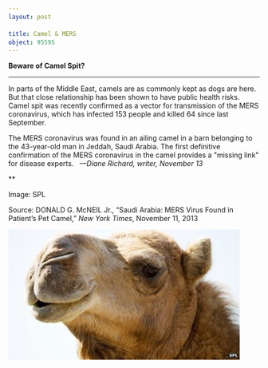 ```yaml
---
layout: post

title: Camel & MERS
object: 95595
---
```

**Beware of Camel Spit?**

****

In parts of the Middle East, camels are as commonly kept as dogs are here. But that close relationship has been shown to have public health risks. Camel spit was recently confirmed as a vector for transmission of the MERS coronavirus, which has infected 153 people and killed 64 since last September.

The MERS coronavirus was found in an ailing camel in a barn belonging to the 43-year-old man in Jeddah, Saudi Arabia. The first definitive confirmation of the MERS coronavirus in the camel provides a "missing link" for disease experts.   *—Diane Richard, writer, November 13*

**

Image: SPL

Source: DONALD G. McNEIL Jr., “Saudi Arabia: MERS Virus Found in Patient’s Pet Camel,” *New York Times*, November 11, 2013 

![](../images/13.11.13_Richard_CamelMersEDIT-1.jpeg)
